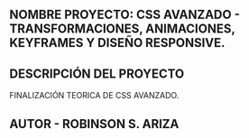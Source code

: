 ## NOMBRE PROYECTO: CSS AVANZADO - TRANSFORMACIONES, ANIMACIONES, KEYFRAMES Y DISEÑO RESPONSIVE.

## DESCRIPCIÓN DEL PROYECTO

FINALIZACIÓN TEORICA DE CSS AVANZADO.

## AUTOR - ROBINSON S. ARIZA